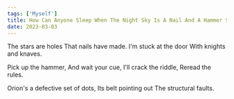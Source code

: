 ```yaml
---  
tags: ['Myself']
title: How Can Anyone Sleep When The Night Sky Is A Nail And A Hammer Shy Of Pouring Down On Us?
date: 2023-03-03
---
```


The stars are holes
That nails have made.
I'm stuck at the door
With knights and knaves.

Pick up the hammer,
And wait your cue,
I'll crack the riddle,
Reread the rules.

Orion's a defective set of dots,
Its belt pointing out
The structural faults.
